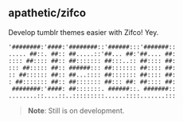 apathetic/zifco
----
Develop tumblr themes easier with Zifco! Yey.

    '########:'####:'########::'######:::'#######::
    ..... ##::. ##:: ##.....::'##... ##:'##.... ##:
    :::: ##:::: ##:: ##::::::: ##:::..:: ##:::: ##:
    ::: ##::::: ##:: ######::: ##::::::: ##:::: ##:
    :: ##:::::: ##:: ##...:::: ##::::::: ##:::: ##:
    : ##::::::: ##:: ##::::::: ##::: ##: ##:::: ##:
     ########:'####: ##:::::::. ######::. #######::
    ........::....::..:::::::::......::::.......:::

> **Note**: Still is on development.